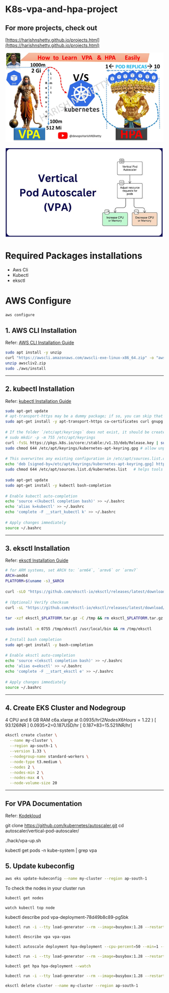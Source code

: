 # K8s-vpa-and-hpa-project

## For more projects, check out  
[https://harishnshetty.github.io/projects.html](https://harishnshetty.github.io/projects.html)

[![Video Tutorial](https://github.com/harishnshetty/image-data-project/blob/812115f2377a020bedc1419cd927a9edd4a11ee1/vpa%20hpa.jpg)](https://youtu.be/M6BxKpSvWa4)

[![Channel Link](https://github.com/harishnshetty/k8s-vpa-and-hpa-project/blob/ca4f51df728d59cb6d920b60fcb8f17221310215/VPA/img.png)](https://youtu.be/M6BxKpSvWa4)

# Required Packages installations

- Aws Cli
- Kubectl
- eksctl


# AWS Configure 
```bash
aws configure
```
## 1. AWS CLI Installation

Refer: [AWS CLI Installation Guide](https://docs.aws.amazon.com/cli/latest/userguide/getting-started-install.html)

```bash
sudo apt install -y unzip
curl "https://awscli.amazonaws.com/awscli-exe-linux-x86_64.zip" -o "awscliv2.zip"
unzip awscliv2.zip
sudo ./aws/install
```

---

## 2. kubectl Installation

Refer: [kubectl Installation Guide](https://kubernetes.io/docs/tasks/tools/install-kubectl-linux/)

```bash
sudo apt-get update
# apt-transport-https may be a dummy package; if so, you can skip that package
sudo apt-get install -y apt-transport-https ca-certificates curl gnupg git

# If the folder `/etc/apt/keyrings` does not exist, it should be created before the curl command, read the note below.
# sudo mkdir -p -m 755 /etc/apt/keyrings
curl -fsSL https://pkgs.k8s.io/core:/stable:/v1.33/deb/Release.key | sudo gpg --dearmor -o /etc/apt/keyrings/kubernetes-apt-keyring.gpg
sudo chmod 644 /etc/apt/keyrings/kubernetes-apt-keyring.gpg # allow unprivileged APT programs to read this keyring

# This overwrites any existing configuration in /etc/apt/sources.list.d/kubernetes.list
echo 'deb [signed-by=/etc/apt/keyrings/kubernetes-apt-keyring.gpg] https://pkgs.k8s.io/core:/stable:/v1.33/deb/ /' | sudo tee /etc/apt/sources.list.d/kubernetes.list
sudo chmod 644 /etc/apt/sources.list.d/kubernetes.list   # helps tools such as command-not-found to work correctly

sudo apt-get update
sudo apt-get install -y kubectl bash-completion

# Enable kubectl auto-completion
echo 'source <(kubectl completion bash)' >> ~/.bashrc
echo 'alias k=kubectl' >> ~/.bashrc
echo 'complete -F __start_kubectl k' >> ~/.bashrc

# Apply changes immediately
source ~/.bashrc
```

---

## 3. eksctl Installation

Refer: [eksctl Installation Guide](https://eksctl.io/installation/)

```bash
# for ARM systems, set ARCH to: `arm64`, `armv6` or `armv7`
ARCH=amd64
PLATFORM=$(uname -s)_$ARCH

curl -sLO "https://github.com/eksctl-io/eksctl/releases/latest/download/eksctl_$PLATFORM.tar.gz"

# (Optional) Verify checksum
curl -sL "https://github.com/eksctl-io/eksctl/releases/latest/download/eksctl_checksums.txt" | grep $PLATFORM | sha256sum --check

tar -xzf eksctl_$PLATFORM.tar.gz -C /tmp && rm eksctl_$PLATFORM.tar.gz

sudo install -m 0755 /tmp/eksctl /usr/local/bin && rm /tmp/eksctl

# Install bash completion
sudo apt-get install -y bash-completion

# Enable eksctl auto-completion
echo 'source <(eksctl completion bash)' >> ~/.bashrc
echo 'alias e=eksctl' >> ~/.bashrc
echo 'complete -F __start_eksctl e' >> ~/.bashrc

# Apply changes immediately
source ~/.bashrc
```

---

## 4. Create EKS Cluster and Nodegroup 
4 CPU and 8 GB RAM
c6a.xlarge at $0.0935/hr  ( 2 Nodes X 6 Hours = 1.22$ ) [ 93.126INR ]
0.0935×2=0.187USD/hr    [ 0.187×83=15.521INR/hr]

```bash
eksctl create cluster \
  --name my-cluster \
  --region ap-south-1 \
  --version 1.33 \
  --nodegroup-name standard-workers \
  --node-type t3.medium \
  --nodes 2 \
  --nodes-min 2 \
  --nodes-max 4 \
  --node-volume-size 20
```
---


## For VPA Documentation 
Refer: [Kodekloud](https://kodekloud.com/blog/vertical-pod-autoscaler/)



git clone https://github.com/kubernetes/autoscaler.git
cd autoscaler/vertical-pod-autoscaler/

./hack/vpa-up.sh

kubectl get pods -n kube-system | grep vpa
## 5. Update kubeconfig

```bash
aws eks update-kubeconfig --name my-cluster --region ap-south-1
```

To check the nodes in your cluster run
```bash
kubectl get nodes
```
```bash
watch kubectl top node
```
kubectl describe pod vpa-deployment-78d49b8c89-pg5bk

```bash
kubectl run -i --tty load-generator --rm --image=busybox:1.28 --restart=Never -- /bin/sh -c "while sleep 0.01; do wget -q -O- http://vpa-svc; done"
```

```bash
kubectl describe vpa vpa-vpas
```

```bash
kubectl autoscale deployment hpa-deployment --cpu-percent=50 --min=1 --max=10
```



```bash
kubectl run -i --tty load-generator --rm --image=busybox:1.28 --restart=Never -- /bin/sh -c "while sleep 0.01; do wget -q -O- http://hpa-svc; done"
```

```bash
kubectl get hpa hpa-deployment --watch
```


```bash
kubectl run -i --tty load-generator --rm --image=busybox:1.28 --restart=Never -- /bin/sh -c "while sleep 0.01; do wget -q -O- http://vpa-svc; done"
```



```bash
eksctl delete cluster --name my-cluster --region ap-south-1
```
